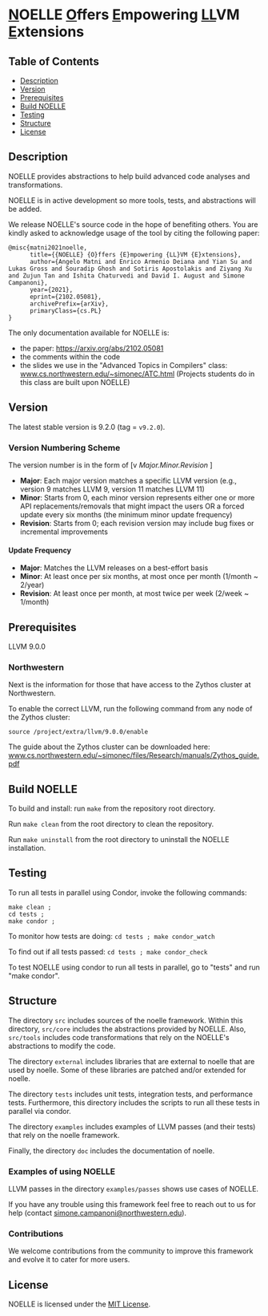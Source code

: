 # <u>N</u>OELLE <u>O</u>ffers <u>E</u>mpowering <u>LL</u>VM <u>E</u>xtensions


## Table of Contents
- [Description](#description)
- [Version](#version)
- [Prerequisites](#prerequisites)
- [Build NOELLE](#build-noelle)
- [Testing](#testing)
- [Structure](#structure)
- [License](#license)


## Description
NOELLE provides abstractions to help build advanced code analyses and transformations.

NOELLE is in active development so more tools, tests, and abstractions will be added.

We release NOELLE's source code in the hope of benefiting others. 
You are kindly asked to acknowledge usage of the tool by citing the following paper:
```
@misc{matni2021noelle,
      title={{NOELLE} {O}ffers {E}mpowering {LL}VM {E}xtensions},
      author={Angelo Matni and Enrico Armenio Deiana and Yian Su and Lukas Gross and Souradip Ghosh and Sotiris Apostolakis and Ziyang Xu and Zujun Tan and Ishita Chaturvedi and David I. August and Simone Campanoni},
      year={2021},
      eprint={2102.05081},
      archivePrefix={arXiv},
      primaryClass={cs.PL}
}
```

The only documentation available for NOELLE is:
- the paper: https://arxiv.org/abs/2102.05081
- the comments within the code
- the slides we use in the "Advanced Topics in Compilers" class: www.cs.northwestern.edu/~simonec/ATC.html
  (Projects students do in this class are built upon NOELLE)


## Version
The latest stable version is 9.2.0 (tag = `v9.2.0`).

### Version Numbering Scheme
The version number is in the form of \[v _Major.Minor.Revision_ \]
- **Major**: Each major version matches a specific LLVM version (e.g., version 9 matches LLVM 9, version 11 matches LLVM 11)
- **Minor**: Starts from 0, each minor version represents either one or more API replacements/removals that might impact the users OR a forced update every six months (the minimum minor update frequency)
- **Revision**: Starts from 0; each revision version may include bug fixes or incremental improvements

#### Update Frequency
- **Major**: Matches the LLVM releases on a best-effort basis
- **Minor**: At least once per six months, at most once per month (1/month ~ 2/year)
- **Revision**: At least once per month, at most twice per week (2/week ~ 1/month)


## Prerequisites
LLVM 9.0.0

### Northwestern
Next is the information for those that have access to the Zythos cluster at Northwestern.

To enable the correct LLVM, run the following command from any node of the Zythos cluster:
```
source /project/extra/llvm/9.0.0/enable
```

The guide about the Zythos cluster can be downloaded here: 
www.cs.northwestern.edu/~simonec/files/Research/manuals/Zythos_guide.pdf

## Build NOELLE
To build and install: run `make` from the repository root directory.

Run `make clean` from the root directory to clean the repository.

Run `make uninstall` from the root directory to uninstall the NOELLE installation.


## Testing
To run all tests in parallel using Condor, invoke the following commands:
```
make clean ; 
cd tests ;
make condor ;
```
To monitor how tests are doing: `cd tests ; make condor_watch`

To find out if all tests passed: `cd tests ; make condor_check`

To test NOELLE using condor to run all tests in parallel, go to "tests" and run "make condor".


## Structure
The directory `src` includes sources of the noelle framework.
Within this directory, `src/core` includes the abstractions provided by NOELLE.
Also, `src/tools` includes code transformations that rely on the NOELLE's abstractions to modify the code.

The directory `external` includes libraries that are external to noelle that are used by noelle.
Some of these libraries are patched and/or extended for noelle.

The directory `tests` includes unit tests, integration tests, and performance tests.
Furthermore, this directory includes the scripts to run all these tests in parallel via condor.

The directory `examples` includes examples of LLVM passes (and their tests) that rely on the noelle framework.

Finally, the directory `doc` includes the documentation of noelle.


### Examples of using NOELLE
LLVM passes in the directory `examples/passes` shows use cases of NOELLE.

If you have any trouble using this framework feel free to reach out to us for help (contact simone.campanoni@northwestern.edu).


### Contributions
We welcome contributions from the community to improve this framework and evolve it to cater for more users.


## License
NOELLE is licensed under the [MIT License](./LICENSE.md).
